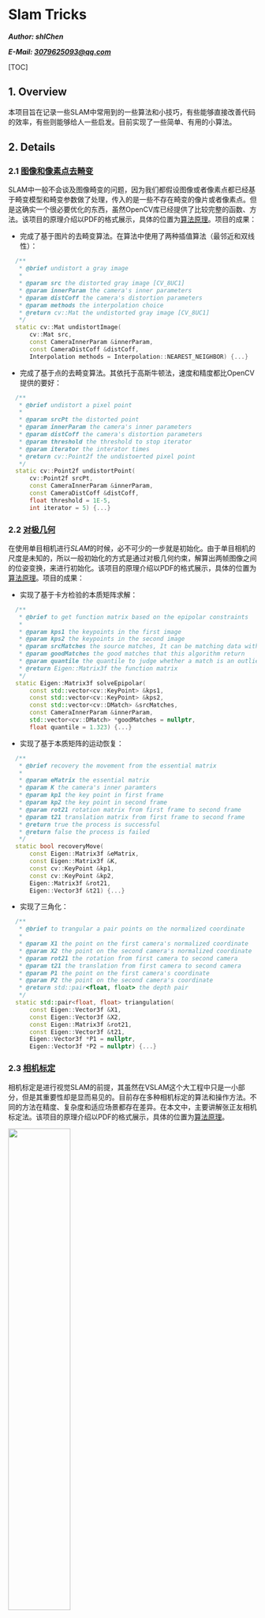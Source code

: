 # Slam Tricks

*__Author: shlChen__*

***E-Mail: 3079625093@qq.com***

[TOC]

## 1. Overview

本项目旨在记录一些SLAM中常用到的一些算法和小技巧，有些能够直接改善代码的效率，有些则能够给人一些启发。目前实现了一些简单、有用的小算法。

## 2. Details

### 2.1 [图像和像素点去畸变](./st1-undistort/) 

SLAM中一般不会谈及图像畸变的问题，因为我们都假设图像或者像素点都已经基于畸变模型和畸变参数做了处理，传入的是一些不存在畸变的像片或者像素点。但是这确实一个很必要优化的东西，虽然OpenCV库已经提供了比较完整的函数、方法。该项目的原理介绍以PDF的格式展示，具体的位置为[算法原理](./st1-undistort/docs/undistort.pdf)。项目的成果：

+ 完成了基于图片的去畸变算法。在算法中使用了两种插值算法（最邻近和双线性）：

```cpp
  /**
   * @brief undistort a gray image
   *
   * @param src the distorted gray image [CV_8UC1]
   * @param innerParam the camera's inner parameters
   * @param distCoff the camera's distortion parameters
   * @param methods the interpolation choice
   * @return cv::Mat the undistorted gray image [CV_8UC1]
   */
  static cv::Mat undistortImage(
      cv::Mat src,
      const CameraInnerParam &innerParam,
      const CameraDistCoff &distCoff,
      Interpolation methods = Interpolation::NEAREST_NEIGHBOR) {...}
```



+ 完成了基于点的去畸变算法。其依托于高斯牛顿法，速度和精度都比OpenCV提供的要好：

```cpp
  /**
   * @brief undistort a pixel point
   *
   * @param srcPt the distorted point
   * @param innerParam the camera's inner parameters
   * @param distCoff the camera's distortion parameters
   * @param threshold the threshold to stop iterator
   * @param iterator the interator times
   * @return cv::Point2f the undistoerted pixel point
   */
  static cv::Point2f undistortPoint(
      cv::Point2f srcPt,
      const CameraInnerParam &innerParam,
      const CameraDistCoff &distCoff,
      float threshold = 1E-5,
      int iterator = 5) {...}
```

### 2.2 [对极几何](./st2-epipolar)

在使用单目相机进行$SLAM$的时候，必不可少的一步就是初始化。由于单目相机的尺度是未知的，所以一般初始化的方式是通过对极几何约束，解算出两帧图像之间的位姿变换，来进行初始化。该项目的原理介绍以PDF的格式展示，具体的位置为[算法原理](./st2-epipolar/docs/epipolar.pdf)。项目的成果：

+ 实现了基于卡方检验的本质矩阵求解：

```cpp
  /**
   * @brief to get function matrix based on the epipolar constraints
   *
   * @param kps1 the keypoints in the first image
   * @param kps2 the keypoints in the second image
   * @param srcMatches the source matches, It can be matching data without preprocessing
   * @param goodMatches the good matches that this algorithm return
   * @param quantile the quantile to judge whether a match is an outlier
   * @return Eigen::Matrix3f the function matrix
   */
  static Eigen::Matrix3f solveEpipolar(
      const std::vector<cv::KeyPoint> &kps1,
      const std::vector<cv::KeyPoint> &kps2,
      const std::vector<cv::DMatch> &srcMatches,
      const CameraInnerParam &innerParam,
      std::vector<cv::DMatch> *goodMatches = nullptr,
      float quantile = 1.323) {...}
```



+ 实现了基于本质矩阵的运动恢复：

```cpp
  /**
   * @brief recovery the movement from the essential matrix
   *
   * @param eMatrix the essential matrix
   * @param K the camera's inner paramters
   * @param kp1 the key point in first frame
   * @param kp2 the key point in second frame
   * @param rot21 rotation matrix from first frame to second frame
   * @param t21 translation matrix from first frame to second frame
   * @return true the process is successful
   * @return false the process is failed
   */
  static bool recoveryMove(
      const Eigen::Matrix3f &eMatrix,
      const Eigen::Matrix3f &K,
      const cv::KeyPoint &kp1,
      const cv::KeyPoint &kp2,
      Eigen::Matrix3f &rot21,
      Eigen::Vector3f &t21) {...}
```



+ 实现了三角化：

```cpp
  /**
   * @brief to trangular a pair points on the normalized coordinate
   *
   * @param X1 the point on the first camera's normalized coordinate
   * @param X2 the point on the second camera's normalized coordinate
   * @param rot21 the rotation from first camera to second camera
   * @param t21 the translation from first camera to second camera
   * @param P1 the point on the first camera's coordinate
   * @param P2 the point on the second camera's coordinate
   * @return std::pair<float, float> the depth pair
   */
  static std::pair<float, float> triangulation(
      const Eigen::Vector3f &X1,
      const Eigen::Vector3f &X2,
      const Eigen::Matrix3f &rot21,
      const Eigen::Vector3f &t21,
      Eigen::Vector3f *P1 = nullptr,
      Eigen::Vector3f *P2 = nullptr) {...}
```

### 2.3 [相机标定](./st3-calibration)

相机标定是进行视觉SLAM的前提，其虽然在VSLAM这个大工程中只是一小部分，但是其重要性却是显而易见的。目前存在多种相机标定的算法和操作方法。不同的方法在精度、复杂度和适应场景都存在差异。在本文中，主要讲解张正友相机标定法。该项目的原理介绍以PDF的格式展示，具体的位置为[算法原理](./st3-calibration/docs/calibration.pdf)。

<img src="./st3-calibration/img/scene.png" width=50%>

### 2.4 [位姿轨迹滤波](./st4-kalman)

SLAM中估计的手段一般有两种：基于滤波的方式和基于非线性优化的方式。本次模拟了一个用于算法开发的位姿轨迹。同时，本文基于卡尔曼滤波的方式，给出了对一个位姿轨迹的估计滤波过程。该项目的原理介绍以PDF的格式展示，具体的位置为[算法原理](./st4-kalman/docs/kalman.pdf)。

<img src="./st4-kalman/img/all.png" width=33%><img src="./st4-kalman/img/pcl_truth.png" width=33%><img src="./st4-kalman/img/pcl_obs.png" width=33%>

### 2.4 [光流](./st5-opticalflow)

光流法基于光度不变假设，估计像素的运动特性，进而实现点的追踪。slam中的直接法基于其，将像点和物点相联系，构建了优化目标函数，进而求解相机位姿变换。

### 2.5 [ICP](./st6-icp)

ICP 算法是求解两帧点之间的位姿变换关系的一种经典方法，其对点间有匹配和点间无匹配的点云帧都有着比较鲁棒的估计结果。具体的位置为[算法原理](./st6-icp/docs/icp.pdf)。

<img src="./st6-icp/img/binding/src.png" width=33%><img src="./st6-icp/img/binding/dst_1.png" width=33%><img src="./st6-icp/img/binding/dst_2.png" width=33%>

### 2.6 RANSAC

RANSCA算法是一种基于概率的模型构建手段。其相较于最小二乘法，能够在数据集存在较多粗差或者误差数据的情况下，重构处正确的模型。具体文档为[算法原理](./st7-ransac/docs/ransac.pdf)。

<img src="./st7-ransac/img/gpransac.png" width="50%"><img src="./st7-ransac/img/bpransac.png" width="50%">

### 2.7 NMS非极大值抑制

在进行图像处理时，当我们用特定算法提取图像中的特定对象时，往往会在局域内有多个响应对象，如图像角点的提取、图像识别物体区域、图像边缘提取等。通过NMS算法的处理，我们可以提取冗余的对象，得到响应最佳的对象。[算法文档](./st8-nms/docs/nms.pdf)。

<img src="./st8-nms//img/1d/norm_nms1d_2.png" width=50%><img src="./st8-nms/img/1d/unif_nms1d_3.png" width=50%>

<img src="./st8-nms/img/2d/norm_nms2d_src_scene.png" width=25%><img src="./st8-nms/img/2d/norm_nms2d_3.png" width=25%><img src="./st8-nms/img/2d/unif_nms2d_src_scene.png" width=25%><img src="./st8-nms/img/2d/unif_nms2d_2.png" width=25%>

### 2.8 射影变换

射影变换是最一般的几何变换。对于二维平面的变换而言，其有8个自由度。相机拍摄场景实际上就是一种射影变换，为此，我们可以对像片中感兴趣区域进行射影变换，将原始图片中的纸张进行反射影变换，得到了纸张的正射投影图像，对于人眼而言，更加易于识别。[算法文档](./st9-projective/docs/projective.pdf)。

<img src="./st9-projective/img/src.png" height=220><img src="./st9-projective/img/dst.png" height=220><img src="./st9-projective/img/src2.png" height=220><img src="./st9-projective/img/dst2.png" height=220>

### 2.9 棋盘格网点结构恢复

最经典的相机标定方法是张正友方法。但是该方法的前提是获得棋盘的格网点（结构）。本次参考论文《Automatic Camera and Range Sensor Calibration using a single Shot》，实现了鲁棒的棋盘格结构提取。[算法文档](./st10-chessCorner/docs/chessCorner.pdf)。

<img src="./st10-chessCorner/docs/img/chessboard.png" width=30%><img src="./st10-chessCorner/docs/img/chessboard2.png" width=25%><img src="./st10-chessCorner/docs/img/process_muti/chessboard1.png" width=25%><img src="./st10-chessCorner/docs/img/process_muti/chessboard2.png" width=25%>

### 3.0 图像全景拼接

通过多张相互部分重叠的影像，得到一副全景影像：
<figure class="third">
    <img src="./st11-panorama/imgs/main/IMG_20220803_142612.jpg" width="32%">
    <img src="./st11-panorama/imgs/main/IMG_20220803_142615.jpg" width="32%">
    <img src="./st11-panorama/imgs/main/IMG_20220803_142619.jpg" width="32%">
</figure>
<center>
    <img src="./st11-panorama/imgs/output/dst.png" width="600">
</center>

<center>
    <img src="./st11-panorama/imgs/output/dst_clip.png" width="600">
</center>

### 3.1 ransacplus

RANSAC算法假设数据中包含正确数据和异常数据(或称为噪声)。该算法核心思想就是随机性和假设性，随机性是根据正确数据出现概率去随机选取抽样数据，根据大数定律，随机性模拟可以近似得到正确结果。假设性是假设选取出的抽样数据都是正确数据，然后用这些正确数据通过问题满足的模型，去计算其他点，然后对这次结果进行一个评分。

<figure class="half">
    <img src="./st12-ransaplus/img/data.png" width="48%">
    <img src="./st12-ransaplus/img/result.png" width="48%">
</figure>

### 3.2 视觉里程计之光流法

直接法和特征点法结果一样，同样可以估计两相邻图像帧之间的位姿变化量。其以"光度不变理论"为假设，相较于特征点法，不需要提取特征，有着更快的运行效率和更加广阔的应用场景。
<center>
    <img src="./st13-directmethod/img/000000.png">
    <img src="./st13-directmethod/img/000005.png">
</center>
### 3.3 惯性导航之机械编排

导航是指：运动物体随时间变化的位置(Position)、速度(Velocity)和姿态(Attitude)，这三者构成了导航姿态(PVA)。导航主要有两种原理：

+ 航位推算(Dead Reckoning)：通过推断连续帧间导航状态的变换量得到航迹，如视觉里程计(VO)、惯导(INS)；

+ 直接定位(Direct Fixing)：直接获得运动物体在参考坐标系下的导航状态，如卫导(GNSS)。

对于惯导而言，借助加速度计和陀螺仪测定载体相对于惯性空间的加速度和角速度。

### 3.4 Git代码管理

**Git** 是一个开源的分布式版本控制系统，用于敏捷高效地处理任何或小或大的项目。**Git** 是 **Linus Torvalds** 为了帮助管理 **Linux** 内核开发而开发的一个开放源码的版本控制软件。

<img src="./st15-git/img/git-group.drawio.png">

### 3.5 PCL可视化

<figure class="half">
    <img src="./st16-pcl-viewer/scene/1665985291926058204.png" width="48%">
    <img src="./st16-pcl-viewer/scene/1665985314759596634.png" width="48%">
</figure>
### 3.6 Ceres解算
<center>
    <img src ="./st17-ceres/scene/1666159076732900482.png" width="50%">

</center>
<figure class="half">
    <img src="./st17-ceres/img/debug.png" width="100%">
    <img src="./st17-ceres/img/release.png" width="100%">
</figure>

### 3.7 CMake

```cmake
# -----------
# for install
# -----------

include(CMakePackageConfigHelpers)
include(GNUInstallDirs)

# Export package for use from the build tree
set(LIBRARY_CMAKE_EXPORT_DIR ${CMAKE_INSTALL_DATADIR}/${LIBRARY_NAME}/cmake)

set_target_properties(${LIBRARY_NAME} PROPERTIES EXPORT_NAME ${LIBRARY_NAMESPACE})

install(
        TARGETS ${LIBRARY_NAME}
        EXPORT ${LIBRARY_NAMESPACE}Targets
)
install(
        EXPORT ${LIBRARY_NAMESPACE}Targets
        NAMESPACE ${LIBRARY_NAMESPACE}::
        DESTINATION ${LIBRARY_CMAKE_EXPORT_DIR}
)

export(
        TARGETS ${LIBRARY_NAME}
        NAMESPACE ${LIBRARY_NAMESPACE}::
        FILE ${LIBRARY_NAMESPACE}Targets.cmake
)
export(
        PACKAGE ${LIBRARY_NAMESPACE}
)

configure_package_config_file(
        ${LIBRARY_NAMESPACE}Config.cmake.in
        ${CMAKE_BINARY_DIR}/${LIBRARY_NAMESPACE}Config.cmake
        INSTALL_DESTINATION ${LIBRARY_CMAKE_EXPORT_DIR}
        NO_CHECK_REQUIRED_COMPONENTS_MACRO
)

# Write version to file
write_basic_package_version_file(
        ${LIBRARY_NAMESPACE}ConfigVersion.cmake
        VERSION ${PROJECT_VERSION}
        COMPATIBILITY AnyNewerVersion
)

# Install cmake targets
install(
        FILES ${CMAKE_BINARY_DIR}/${LIBRARY_NAMESPACE}Config.cmake
        ${CMAKE_BINARY_DIR}/${LIBRARY_NAMESPACE}ConfigVersion.cmake
        DESTINATION ${LIBRARY_CMAKE_EXPORT_DIR}
)

# Install header files

install(
        DIRECTORY ${CMAKE_SOURCE_DIR}/src/include/
        DESTINATION ${CMAKE_INSTALL_INCLUDEDIR}/${LIBRARY_NAME}
)
```



### 3.8 Distortion

模拟了局部曝光相机和旋转雷达的畸变。

<figure class="half">
    <img src="./st19-distortion/img/1667555061698845052.png" width="48%">
    <img src="./st19-distortion/img/1667555128701657802.png" width="48%">
</figure>



<figure class="half">
    <img src="./st19-distortion/img/1667563231889769105.png" width="48%">
    <img src="./st19-distortion/img/1667563284155420541.png" width="48%">
</figure>